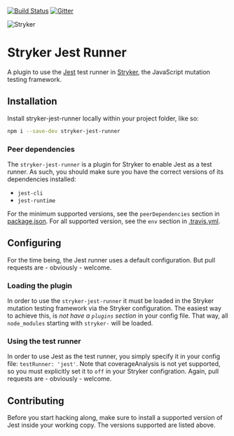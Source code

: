 [![Build Status](https://travis-ci.org/stryker-mutator/stryker-jest-runner.svg?branch=master)](https://travis-ci.org/stryker-mutator/stryker-jest-runner)
[![Gitter](https://badges.gitter.im/stryker-mutator/stryker.svg)](https://gitter.im/stryker-mutator/stryker?utm_source=badge&utm_medium=badge&utm_campaign=pr-badge)

![Stryker](https://github.com/stryker-mutator/stryker/raw/master/stryker-80x80.png)

# Stryker Jest Runner
A plugin to use the [Jest](http://facebook.github.io/jest/) test runner in [Stryker](http://stryker-mutator.github.io), the JavaScript mutation testing framework.

## Installation

Install stryker-jest-runner locally within your project folder, like so:

```bash
npm i --save-dev stryker-jest-runner
```

### Peer dependencies

The `stryker-jest-runner` is a plugin for Stryker to enable Jest as a test runner. 
As such, you should make sure you have the correct versions of its dependencies installed:

* `jest-cli`
* `jest-runtime`

For the minimum supported versions, see the `peerDependencies` section in [package.json](https://github.com/stryker-mutator/stryker-jest-runner/blob/master/package.json).
For all supported version, see the `env` section in [.travis.yml](https://github.com/stryker-mutator/stryker-jest-runner/blob/master/.travis.yml).

## Configuring

For the time being, the Jest runner uses a default configuration.
But pull requests are - obviously - welcome. 

### Loading the plugin

In order to use the `stryker-jest-runner` it must be loaded in the Stryker mutation testing framework via the Stryker configuration. 
The easiest way to achieve this, is *not have a `plugins` section* in your config file. That way, all `node_modules` starting with `stryker-` will be loaded.

### Using the test runner

In order to use Jest as the test runner, you simply specify it in your config file: `testRunner: 'jest'`.
Note that coverageAnalysis is not yet supported, so you must explicitly set it to `off` in your Stryker configration.
Again, pull requests are - obviously - welcome.

## Contributing

Before you start hacking along, make sure to install a supported version of Jest inside your working copy.
The versions supported are listed above.